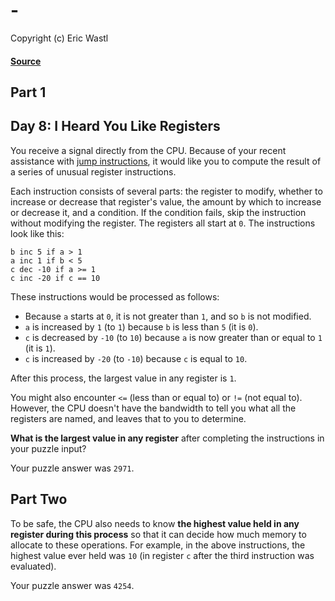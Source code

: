 # -
Copyright (c) Eric Wastl
#### [Source](https://adventofcode.com/{y}/day/{d})

## Part 1

## Day 8: I Heard You Like Registers

You receive a signal directly from the CPU. Because of your recent assistance with [jump instructions](5), it would like you to compute the result of a series of unusual register instructions.

 Each instruction consists of several parts: the register to modify, whether to increase or decrease that register's value, the amount by which to increase or decrease it, and a condition. If the condition fails, skip the instruction without modifying the register. The registers all start at `0`. The instructions look like this:

 
```
b inc 5 if a > 1
a inc 1 if b < 5
c dec -10 if a >= 1
c inc -20 if c == 10

```
 These instructions would be processed as follows:

 
 * Because `a` starts at `0`, it is not greater than `1`, and so `b` is not modified.
 * `a` is increased by `1` (to `1`) because `b` is less than `5` (it is `0`).
 * `c` is decreased by `-10` (to `10`) because `a` is now greater than or equal to `1` (it is `1`).
 * `c` is increased by `-20` (to `-10`) because `c` is equal to `10`.
 
 After this process, the largest value in any register is `1`.

 You might also encounter `<=` (less than or equal to) or `!=` (not equal to). However, the CPU doesn't have the bandwidth to tell you what all the registers are named, and leaves that to you to determine.

 **What is the largest value in any register** after completing the instructions in your puzzle input?

  Your puzzle answer was `2971`.

## Part Two

To be safe, the CPU also needs to know **the highest value held in any register during this process** so that it can decide how much memory to allocate to these operations. For example, in the above instructions, the highest value ever held was `10` (in register `c` after the third instruction was evaluated).

  Your puzzle answer was `4254`.

